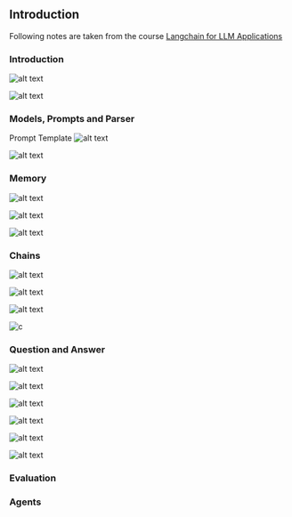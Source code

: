 ## Introduction

Following notes are taken from the course [Langchain for LLM Applications](https://learn.deeplearning.ai/courses/langchain/lesson/1/introduction)

### Introduction

![alt text](image.png)

![alt text](image-1.png)

### Models, Prompts and Parser

Prompt Template
![alt text](image-2.png)

![alt text](image-3.png)

### Memory

![alt text](image-4.png)

![alt text](image-6.png)

![alt text](image-5.png)

### Chains

![alt text](image-7.png)

![alt text](image-8.png)

![alt text](image-9.png)

![c](image-10.png)
### Question and Answer

![alt text](image-11.png)

![alt text](image-12.png)

![alt text](image-13.png)

![alt text](image-14.png)

![alt text](image-15.png)

![alt text](image-16.png)
### Evaluation

### Agents

